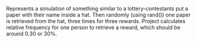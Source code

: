 Represents a simulation of something similar to a lottery-contestants put a paper with their name inside a hat. 
Then randomly (using rand()) one paper is retrieved from the hat, three times for three rewards. 
Project calculates relative frequency for one person to retrieve a reward, which should be around 0.30 or 30%.
